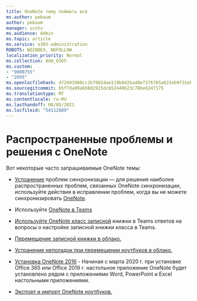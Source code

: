```yaml
---
title: OneNote тему поймать все
ms.author: pebaum
author: pebaum
manager: scotv
ms.audience: Admin
ms.topic: article
ms.service: o365-administration
ROBOTS: NOINDEX, NOFOLLOW
localization_priority: Normal
ms.collection: Adm_O365
ms.custom:
- "9000755"
- "2695"
ms.openlocfilehash: d72693900cc2bf0824ae119b8d2ba48e7376765a621eb9f31eb0fe053735f0b0
ms.sourcegitcommit: b5f7da89a650d2915dc652449623c78be6247175
ms.translationtype: MT
ms.contentlocale: ru-RU
ms.lasthandoff: 08/05/2021
ms.locfileid: "54112889"
---
```

# <a name="common-issues-and-resolutions-with-onenote"></a>Распространенные проблемы и решения с OneNote

Вот некоторые часто запрашиваемые OneNote темы:

- [Устранение](https://support.office.com/article/299495ef-66d1-448f-90c1-b785a6968d45) проблем синхронизации — для решения наиболее распространенных проблем, связанных OneNote синхронизации, используйте действия в исправлении проблем, когда вы не можете синхронизировать [OneNote](https://support.office.com/article/Fix-issues-when-you-can-t-sync-OneNote-299495ef-66d1-448f-90c1-b785a6968d45).

- Используйте [OneNote в Teams](https://support.microsoft.com/office/0ec78cc3-ba3b-4279-a88e-aa40af9865c2) 

- [Используйте OneNote класс записной](https://support.office.com/article/bd77f11f-27cd-4d41-bfbd-2b11799f1440) книжки в Teams ответов на вопросы о настройке записной книжки класса в Teams.

- [Перемещение записной книжки в облако.](https://support.office.com/article/d5c28b91-7b9c-45be-8f0c-529bdbba019a)

- [Устранение неполадок при перемещении ноутбуков в облако.](https://support.office.com/article/70528107-11dc-4f3f-b695-b150059dfd78)

- [Установка OneNote 2016](https://support.office.com/article/c08068d8-b517-4464-9ff2-132cb9c45c08) - Начиная с марта 2020 г. при установке Office 365 или Office 2019 г. настольное приложение OneNote будет установлено рядом с приложениями Word, PowerPoint и Excel настольными приложениями.

- [Экспорт и импорт OneNote ноутбуков.](https://support.office.com/article/a4b60da5-8f33-464e-b1ba-b95ce540f309)
